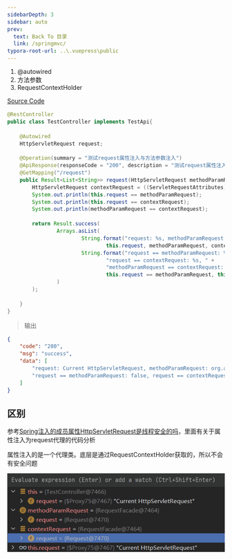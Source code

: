 ```yaml
---
sidebarDepth: 3
sidebar: auto
prev:
  text: Back To 目录
  link: /springmvc/
typora-root-url: ..\.vuepress\public
---
```




1. @autowired
2. 方法参数
3. RequestContextHolder

[Source Code](https://github.com/Q10Viking/learncode/blob/main/ddd/multi-layers/src/main/java/org/hzz/controller/TestController.java)

```java
@RestController
public class TestController implements TestApi{

    @Autowired
    HttpServletRequest request;

    @Operation(summary = "测试request属性注入与方法参数注入")
    @ApiResponse(responseCode = "200", description = "测试request属性注入与方法参数注入")
    @GetMapping("/request")
    public Result<List<String>> request(HttpServletRequest methodParamRequest){
        HttpServletRequest contextRequest = ((ServletRequestAttributes) RequestContextHolder.getRequestAttributes()).getRequest();
        System.out.println(this.request == methodParamRequest);
        System.out.println(this.request == contextRequest);
        System.out.println(methodParamRequest == contextRequest);

        return Result.success(
                Arrays.asList(
                        String.format("request: %s, methodParamRequest: %s, contextRequest: %s",
                                this.request, methodParamRequest, contextRequest),
                        String.format("request == methodParamRequest: %s, " +
                                "request == contextRequest: %s, " +
                                "methodParamRequest == contextRequest: %s",
                                this.request == methodParamRequest, this.request == contextRequest,methodParamRequest == contextRequest)
                )
        );

    }
}
```



> 输出

```json
{
    "code": "200",
    "msg": "success",
    "data": [
        "request: Current HttpServletRequest, methodParamRequest: org.apache.catalina.connector.RequestFacade@b41e134, contextRequest: org.apache.catalina.connector.RequestFacade@b41e134",
        "request == methodParamRequest: false, request == contextRequest: false, methodParamRequest == contextRequest: true"
    ]
}
```



## 区别

参考[Spring注入的成员属性HttpServletRequest是线程安全的吗](https://blog.csdn.net/f641385712/article/details/104579949)，里面有关于属性注入为request代理的代码分析

属性注入的是一个代理类。底层是通过RequestContextHolder获取的，所以不会有安全问题

![image-20230523231151252](/images/springboot/image-20230523231151252.png)